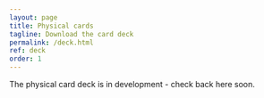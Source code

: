 ```yaml
---
layout: page
title: Physical cards
tagline: Download the card deck
permalink: /deck.html
ref: deck
order: 1
---
```


The physical card deck is in development - check back here soon.
